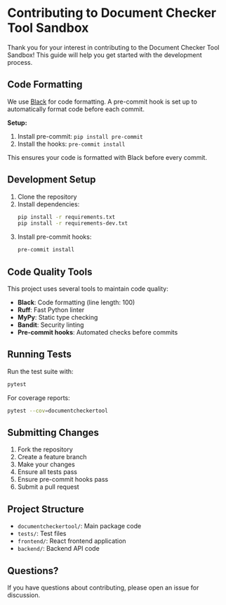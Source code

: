 # Contributing to Document Checker Tool Sandbox

Thank you for your interest in contributing to the Document Checker Tool Sandbox! This guide will help you get started with the development process.

## Code Formatting

We use [Black](https://black.readthedocs.io/) for code formatting.
A pre-commit hook is set up to automatically format code before each commit.

**Setup:**
1. Install pre-commit:
   `pip install pre-commit`
2. Install the hooks:
   `pre-commit install`

This ensures your code is formatted with Black before every commit.

## Development Setup

1. Clone the repository
2. Install dependencies:
   ```bash
   pip install -r requirements.txt
   pip install -r requirements-dev.txt
   ```
3. Install pre-commit hooks:
   ```bash
   pre-commit install
   ```

## Code Quality Tools

This project uses several tools to maintain code quality:

- **Black**: Code formatting (line length: 100)
- **Ruff**: Fast Python linter
- **MyPy**: Static type checking
- **Bandit**: Security linting
- **Pre-commit hooks**: Automated checks before commits

## Running Tests

Run the test suite with:
```bash
pytest
```

For coverage reports:
```bash
pytest --cov=documentcheckertool
```

## Submitting Changes

1. Fork the repository
2. Create a feature branch
3. Make your changes
4. Ensure all tests pass
5. Ensure pre-commit hooks pass
6. Submit a pull request

## Project Structure

- `documentcheckertool/`: Main package code
- `tests/`: Test files
- `frontend/`: React frontend application
- `backend/`: Backend API code

## Questions?

If you have questions about contributing, please open an issue for discussion.